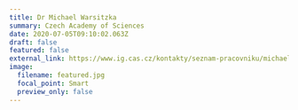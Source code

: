 ```yaml
---
title: Dr Michael Warsitzka
summary: Czech Academy of Sciences
date: 2020-07-05T09:10:02.063Z
draft: false
featured: false
external_link: https://www.ig.cas.cz/kontakty/seznam-pracovniku/michael-warsitzka/
image:
  filename: featured.jpg
  focal_point: Smart
  preview_only: false
---
```

